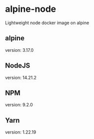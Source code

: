 # alpine-node
Lightweight node docker image on alpine

## alpine
version: 3.17.0

## NodeJS
version: 14.21.2

## NPM
version: 9.2.0

## Yarn
version: 1.22.19
